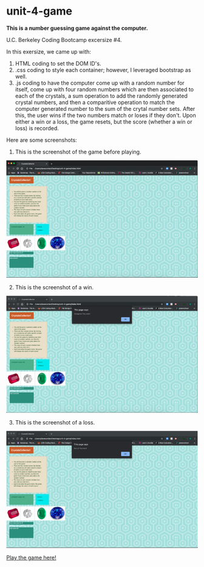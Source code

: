 # unit-4-game

<b>This is a number guessing game against the computer.</b>

U.C. Berkeley Coding Bootcamp excersize #4. 

In this exersize, we came up with:

1. HTML coding to set the DOM ID's. 
2. .css coding to style each container; however, I leveraged bootstrap as well. 
3. .js coding to have the computer come up with a random number for itself, come up with four random numbers which are then associated to each of the crystals, a sum operation to add the randomly generated crystal numbers, and then a comparitive operation to match the computer generated number to the sum of the crytal number sets. After this, the user wins if the two numbers match or loses if they don't. Upon either a win or a loss, the game resets, but the score (whether a win or loss) is recorded. 

Here are some screenshots:

1. This is the screenshot of the game before playing. 

<img src="assets/images/overview.png">

2. This is the screenshot of a win. 

<img src="assets/images/you-win.png">

3. This is the screenshot of a loss. 

<img src="assets/images/you-lose.png">


<a href="https://dconlan1.github.io/unit-4-game/"> Play the game here!</a>
